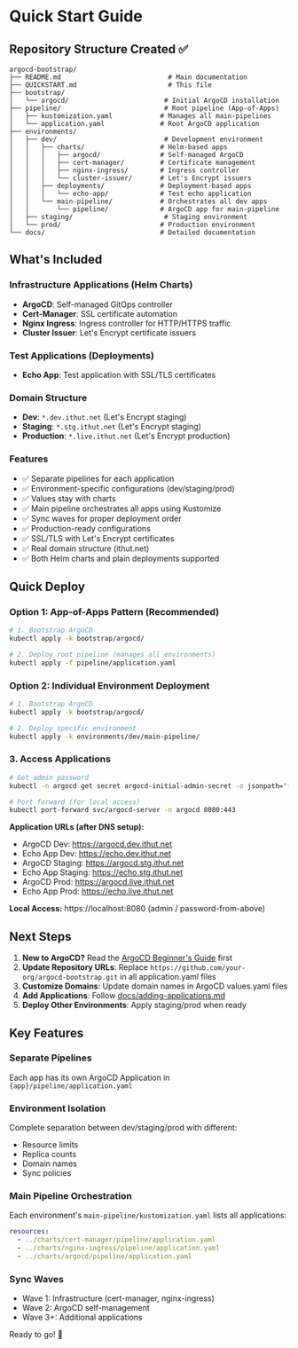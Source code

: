 # Quick Start Guide

## Repository Structure Created ✅

```
argocd-bootstrap/
├── README.md                           # Main documentation
├── QUICKSTART.md                       # This file
├── bootstrap/
│   └── argocd/                        # Initial ArgoCD installation
├── pipeline/                          # Root pipeline (App-of-Apps)
│   ├── kustomization.yaml            # Manages all main-pipelines
│   └── application.yaml              # Root ArgoCD application
├── environments/
│   ├── dev/                           # Development environment
│   │   ├── charts/                   # Helm-based apps
│   │   │   ├── argocd/               # Self-managed ArgoCD
│   │   │   ├── cert-manager/         # Certificate management
│   │   │   ├── nginx-ingress/        # Ingress controller
│   │   │   └── cluster-issuer/       # Let's Encrypt issuers
│   │   ├── deployments/              # Deployment-based apps
│   │   │   └── echo-app/             # Test echo application
│   │   └── main-pipeline/            # Orchestrates all dev apps
│   │       └── pipeline/             # ArgoCD app for main-pipeline
│   ├── staging/                       # Staging environment
│   └── prod/                         # Production environment
└── docs/                             # Detailed documentation
```

## What's Included

### Infrastructure Applications (Helm Charts)
- **ArgoCD**: Self-managed GitOps controller
- **Cert-Manager**: SSL certificate automation
- **Nginx Ingress**: Ingress controller for HTTP/HTTPS traffic
- **Cluster Issuer**: Let's Encrypt certificate issuers

### Test Applications (Deployments)
- **Echo App**: Test application with SSL/TLS certificates

### Domain Structure
- **Dev**: `*.dev.ithut.net` (Let's Encrypt staging)
- **Staging**: `*.stg.ithut.net` (Let's Encrypt staging)
- **Production**: `*.live.ithut.net` (Let's Encrypt production)

### Features
- ✅ Separate pipelines for each application
- ✅ Environment-specific configurations (dev/staging/prod)
- ✅ Values stay with charts
- ✅ Main pipeline orchestrates all apps using Kustomize
- ✅ Sync waves for proper deployment order
- ✅ Production-ready configurations
- ✅ SSL/TLS with Let's Encrypt certificates
- ✅ Real domain structure (ithut.net)
- ✅ Both Helm charts and plain deployments supported

## Quick Deploy

### Option 1: App-of-Apps Pattern (Recommended)
```bash
# 1. Bootstrap ArgoCD
kubectl apply -k bootstrap/argocd/

# 2. Deploy root pipeline (manages all environments)
kubectl apply -f pipeline/application.yaml
```

### Option 2: Individual Environment Deployment
```bash
# 1. Bootstrap ArgoCD
kubectl apply -k bootstrap/argocd/

# 2. Deploy specific environment
kubectl apply -k environments/dev/main-pipeline/
```

### 3. Access Applications
```bash
# Get admin password
kubectl -n argocd get secret argocd-initial-admin-secret -o jsonpath="{.data.password}" | base64 -d

# Port forward (for local access)
kubectl port-forward svc/argocd-server -n argocd 8080:443
```

**Application URLs (after DNS setup):**
- ArgoCD Dev: https://argocd.dev.ithut.net
- Echo App Dev: https://echo.dev.ithut.net
- ArgoCD Staging: https://argocd.stg.ithut.net
- Echo App Staging: https://echo.stg.ithut.net
- ArgoCD Prod: https://argocd.live.ithut.net
- Echo App Prod: https://echo.live.ithut.net

**Local Access:** https://localhost:8080 (admin / password-from-above)

## Next Steps

1. **New to ArgoCD?** Read the [ArgoCD Beginner's Guide](docs/argocd-beginner-guide.md) first
2. **Update Repository URLs**: Replace `https://github.com/your-org/argocd-bootstrap.git` in all application.yaml files
3. **Customize Domains**: Update domain names in ArgoCD values.yaml files
4. **Add Applications**: Follow [docs/adding-applications.md](docs/adding-applications.md)
5. **Deploy Other Environments**: Apply staging/prod when ready

## Key Features

### Separate Pipelines
Each app has its own ArgoCD Application in `{app}/pipeline/application.yaml`

### Environment Isolation
Complete separation between dev/staging/prod with different:
- Resource limits
- Replica counts
- Domain names
- Sync policies

### Main Pipeline Orchestration
Each environment's `main-pipeline/kustomization.yaml` lists all applications:
```yaml
resources:
  - ../charts/cert-manager/pipeline/application.yaml
  - ../charts/nginx-ingress/pipeline/application.yaml
  - ../charts/argocd/pipeline/application.yaml
```

### Sync Waves
- Wave 1: Infrastructure (cert-manager, nginx-ingress)
- Wave 2: ArgoCD self-management
- Wave 3+: Additional applications

Ready to go! 🚀
